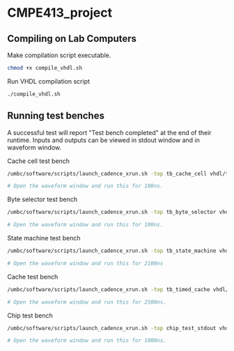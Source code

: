 # CMPE413_project

## Compiling on Lab Computers

Make compilation script executable.
```bash
chmod +x compile_vhdl.sh
```


Run VHDL compilation script
```bash
./compile_vhdl.sh
```


## Running test benches

A successful test will report "Test bench completed" at the end of their runtime. Inputs and outputs can be viewed in stdout window and in waveform window.



Cache cell test bench
```bash
/umbc/software/scripts/launch_cadence_xrun.sh -top tb_cache_cell vhdl/tb/tb_cache_cell.vhd -gui -access rwc -work work

# Open the waveform window and run this for 100ns.
```


Byte selector test bench 
```bash
/umbc/software/scripts/launch_cadence_xrun.sh -top tb_byte_selector vhdl/tb/tb_byte_selector.vhd -gui -access rwc -work work

# Open the waveform window and run this for 100ns.
```


State machine test bench
```bash
/umbc/software/scripts/launch_cadence_xrun.sh -top tb_state_machine vhdl/tb/tb_state_machine.vhd -gui -access rwc -work work

# Open the waveform window and run this for 2100ns
```


Cache test bench
```bash
/umbc/software/scripts/launch_cadence_xrun.sh -top tb_timed_cache vhdl/tb/tb_timed_cache.vhd -gui -access rwc -work work

# Open the waveform window and run this for 2500ns.
```


Chip test bench
```bash
/umbc/software/scripts/launch_cadence_xrun.sh -top chip_test_stdout vhdl/tb/chip_test_stdout.vhd -gui -access rwc -work work

# Open the waveform window and run this for 1000ns.
```
